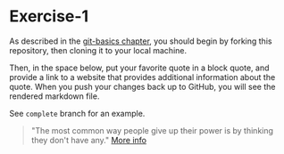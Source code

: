 # Exercise-1

As described in the [git-basics chapter](https://info201.github.io/git-basics.html), you should begin by forking this repository, then cloning it to your local machine.

Then, in the space below, put your favorite quote in a block quote, and provide a link to a website that provides additional information about the quote. When you push your changes back up to GitHub, you will see the rendered markdown file.

See `complete` branch for an example.

> "The most common way people give up their power is by thinking they don't have any."
[More info](https://www.brainyquote.com/quotes/quotes/a/alicewalke385241.html)